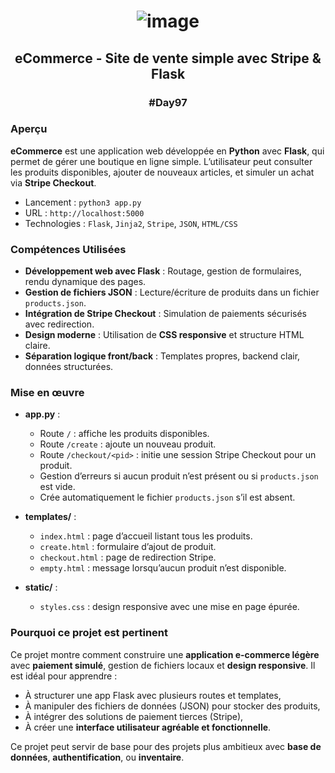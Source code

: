 # <p align="center"> ![image](https://github.com/user-attachments/assets/973b6d5f-7202-4b73-a622-498e2766e50b) </p>

## <p align="center"> eCommerce - Site de vente simple avec Stripe & Flask </p>

### <p align="center"> #Day97 </p>

### Aperçu

**eCommerce** est une application web développée en **Python** avec **Flask**, qui permet de gérer une boutique en ligne simple. L’utilisateur peut consulter les produits disponibles, ajouter de nouveaux articles, et simuler un achat via **Stripe Checkout**.

* Lancement : `python3 app.py`
* URL : `http://localhost:5000`
* Technologies : `Flask`, `Jinja2`, `Stripe`, `JSON`, `HTML/CSS`

### Compétences Utilisées

* **Développement web avec Flask** : Routage, gestion de formulaires, rendu dynamique des pages.
* **Gestion de fichiers JSON** : Lecture/écriture de produits dans un fichier `products.json`.
* **Intégration de Stripe Checkout** : Simulation de paiements sécurisés avec redirection.
* **Design moderne** : Utilisation de **CSS responsive** et structure HTML claire.
* **Séparation logique front/back** : Templates propres, backend clair, données structurées.

### Mise en œuvre

* **app.py** :

  * Route `/` : affiche les produits disponibles.
  * Route `/create` : ajoute un nouveau produit.
  * Route `/checkout/<pid>` : initie une session Stripe Checkout pour un produit.
  * Gestion d’erreurs si aucun produit n’est présent ou si `products.json` est vide.
  * Crée automatiquement le fichier `products.json` s’il est absent.

* **templates/** :

  * `index.html` : page d’accueil listant tous les produits.
  * `create.html` : formulaire d’ajout de produit.
  * `checkout.html` : page de redirection Stripe.
  * `empty.html` : message lorsqu’aucun produit n’est disponible.

* **static/** :

  * `styles.css` : design responsive avec une mise en page épurée.

### Pourquoi ce projet est pertinent

Ce projet montre comment construire une **application e-commerce légère** avec **paiement simulé**, gestion de fichiers locaux et **design responsive**. Il est idéal pour apprendre :

* À structurer une app Flask avec plusieurs routes et templates,
* À manipuler des fichiers de données (JSON) pour stocker des produits,
* À intégrer des solutions de paiement tierces (Stripe),
* À créer une **interface utilisateur agréable et fonctionnelle**.

Ce projet peut servir de base pour des projets plus ambitieux avec **base de données**, **authentification**, ou **inventaire**.

##
